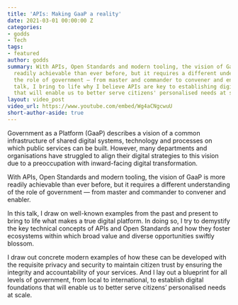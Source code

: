 ```yaml
---
title: 'APIs: Making GaaP a reality'
date: 2021-03-01 00:00:00 Z
categories:
- godds
- Tech
tags:
- featured
author: godds
summary: With APIs, Open Standards and modern tooling, the vision of GaaP is more
  readily achievable than ever before, but it requires a different understanding of
  the role of government — from master and commander to convener and enabler. In this
  talk, I bring to life why I believe APIs are key to establishing digital foundations
  that will enable us to better serve citizens' personalised needs at scale.
layout: video_post
video_url: https://www.youtube.com/embed/Wg4aCNgcwuU
short-author-aside: true
---
```


Government as a Platform (GaaP) describes a vision of a common infrastructure of shared digital systems, technology and processes on which public services can be built. However, many departments and organisations have struggled to align their digital strategies to this vision due to a preoccupation with inward-facing digital transformation.

With APIs, Open Standards and modern tooling, the vision of GaaP is more readily achievable than ever before, but it requires a different understanding of the role of government — from master and commander to convener and enabler.

In this talk, I draw on well-known examples from the past and present to bring to life what makes a true digital platform. In doing so, I try to demystify the key technical concepts of APIs and Open Standards and how they foster ecosystems within which broad value and diverse opportunities swiftly blossom. 

I draw out concrete modern examples of how these can be developed with the requisite privacy and security to maintain citizen trust by ensuring the integrity and accountability of your services. And I lay out a blueprint for all levels of government, from local to international, to establish digital foundations that will enable us to better serve citizens’ personalised needs at scale.
